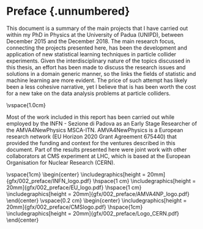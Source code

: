 
# Preface {.unnumbered}

This document is a summary of the main projects that I have
carried out within my PhD in Physics at the University of Padua (UNIPD),
between December 2015 and the December 2018. The main
research focus, connecting the projects
presented here, has been the development and application
of new statistical learning techniques in particle collider
experiments. Given the interdisciplinary nature of the topics
discussed in this thesis, an effort has been made to discuss
the research issues and solutions in a domain generic manner,
so the links the fields of statistic and machine learning
are more evident.
The price of such attempt has likely been a less cohesive
narrative, yet I believe that is has been worth the cost
for a new take on the data analysis problems
at particle colliders.


\vspace{1.0cm}

Most of the work included in this report has been carried
out while employed by the INFN - Sezione di Padova as an
Early Stage Researcher of the AMVA4NewPhysics MSCA-ITN.
AMVA4NewPhysics is a European research network (EU Horizon 
2020 Grant
Agreement 675440) that provided the funding and
context for the ventures described in this document.
Part of the results presented here were joint work
with other collaborators at CMS experiment
at LHC, which is based at the European Organisation for
Nuclear Research (CERN).

\vspace{1cm}
\begin{center}
\includegraphics[height = 20mm]{gfx/002_preface/INFN_logo.pdf}
\hspace{1 cm}
\includegraphics[height = 20mm]{gfx/002_preface/EU_logo.pdf}
\hspace{1 cm}
\includegraphics[height = 20mm]{gfx/002_preface/AMVA4NP_logo.pdf}
\end{center}
\vspace{0.2 cm}
\begin{center}
\includegraphics[height = 20mm]{gfx/002_preface/CMSlogo.pdf}
\hspace{1cm}
\includegraphics[height = 20mm]{gfx/002_preface/Logo_CERN.pdf}
\end{center}
